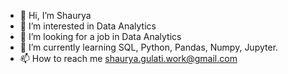 - 👋 Hi, I’m Shaurya 
- 👀 I’m interested in Data Analytics
- 👀 I’m looking for a job in Data Analytics
- 🌱 I’m currently learning SQL, Python, Pandas, Numpy, Jupyter.
- 📫 How to reach me shaurya.gulati.work@gmail.com

<!---
shxxryxg/shxxryxg is a ✨ special ✨ repository because its `README.md` (this file) appears on your GitHub profile.
You can click the Preview link to take a look at your changes.
--->
